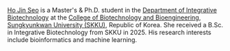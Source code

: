 <a href="https://balalab-skku.org/currentmembers/">Ho Jin Seo<a> is a Master's & Ph.D. student in the <a href="https://skb.skku.edu/eng_gene/index.do">Department of Integrative Biotechnology</a> at the <a href="https://biotech.skku.edu/eng_biotech/index.do">College of Biotechnology and Bioengineering</a>, <a href="https://www.skku.edu/eng/">Sungkyunkwan University (SKKU)</a>, Republic of Korea. She received a B.Sc. in Integrative Biotechnology from SKKU in 2025. His research interests include bioinformatics and machine learning.